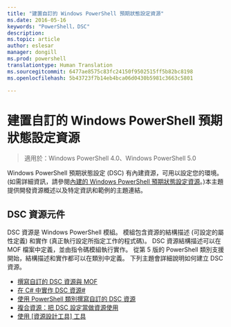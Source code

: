```yaml
---
title: "建置自訂的 Windows PowerShell 預期狀態設定資源"
ms.date: 2016-05-16
keywords: "PowerShell，DSC"
description: 
ms.topic: article
author: eslesar
manager: dongill
ms.prod: powershell
translationtype: Human Translation
ms.sourcegitcommit: 6477ae8575c83fc24150f9502515ff5b82bc8198
ms.openlocfilehash: 5b43723f7b14eb4bca06d0430b5981c3663c5801

---
```


# 建置自訂的 Windows PowerShell 預期狀態設定資源

> 適用於：Windows PowerShell 4.0、Windows PowerShell 5.0

Windows PowerShell 預期狀態設定 (DSC) 有內建資源，可用以設定您的環境。 (如需詳細資訊，請參閱[內建的 Windows PowerShell 預期狀態設定資源](builtInResource.md)。)本主題提供開發資源概述以及特定資訊和範例的主題連結。

## DSC 資源元件

DSC 資源是 Windows PowerShell 模組。 模組包含資源的結構描述 (可設定的屬性定義) 和實作 (真正執行設定所指定工作的程式碼)。 DSC 資源結構描述可以在 MOF 檔案中定義，並由指令碼模組執行實作。 從第 5 版的 PowerShell 類別支援開始，結構描述和實作都可以在類別中定義。 下列主題會詳細說明如何建立 DSC 資源。

* [撰寫自訂的 DSC 資源與 MOF](authoringResourceMOF.md) 
* [在 C# 中實作 DSC 資源#](authoringResourceMofCS.md) 
* [使用 PowerShell 類別撰寫自訂的 DSC 資源](authoringResourceClass.md) 
* [複合資源：把 DSC 設定當做資源使用](authoringResourceComposite.md) 
* [使用 [資源設計工具] 工具](authoringResourceMofDesigner.md) 




<!--HONumber=Aug16_HO3-->


